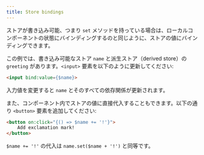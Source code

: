 ```yaml
---
title: Store bindings
---
```


ストアが書き込み可能、つまり `set` メソッドを持っている場合は、ローカルコンポーネントの状態にバインディングするのと同じように、ストアの値にバインディングできます。

この例では、書き込み可能なストア `name` と派生ストア（derived store）の `greeting` があります。`<input>` 要素を以下のように更新してください:

```html
<input bind:value={$name}>
```

入力値を変更すると `name` とそのすべての依存関係が更新されます。

また、コンポーネント内でストアの値に直接代入することもできます。以下の通り `<button>` 要素を追加してください:

```html
<button on:click="{() => $name += '!'}">
	Add exclamation mark!
</button>
```

`$name += '!'` の代入は `name.set($name + '!')` と同等です。
